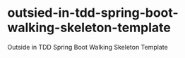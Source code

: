 # outsied-in-tdd-spring-boot-walking-skeleton-template
Outside in TDD Spring Boot Walking Skeleton Template
